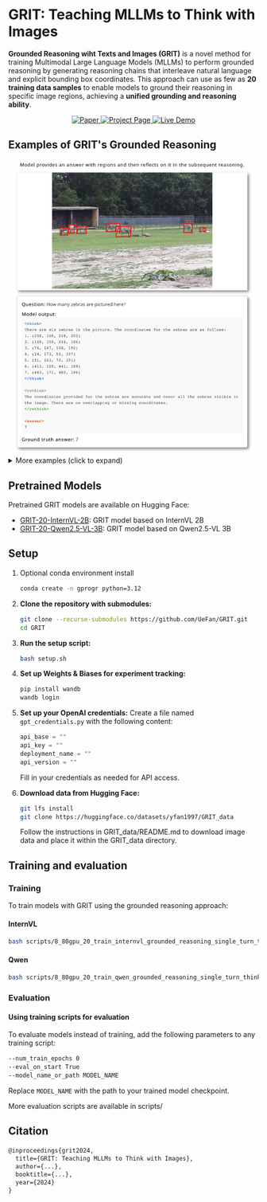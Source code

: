 # GRIT: Teaching MLLMs to Think with Images

**Grounded Reasoning wiht Texts and Images (GRIT)** is a novel method for training Multimodal Large Language Models (MLLMs) to perform grounded reasoning by generating reasoning chains that interleave natural language and explicit bounding box coordinates. This approach can use as few as **20 training data samples** to enable models to ground their reasoning in specific image regions, achieving a **unified grounding and reasoning ability**.

<div align="center">
  <a href="https://arxiv.org/abs/XXXX.XXXXX">
    <img src="https://img.shields.io/badge/Paper-arXiv-red?style=flat-square" alt="Paper">
  </a>
  <a href="https://grounded-reasoning.github.io">
    <img src="https://img.shields.io/badge/Project-Page-blue?style=flat-square" alt="Project Page">
  </a>
  <a href="https://1625467e11e339f2ae.gradio.live">
    <img src="https://img.shields.io/badge/Live-Demo-green?style=flat-square" alt="Live Demo">
  </a>
</div>

## Examples of GRIT's Grounded Reasoning

<img src="readme_images/eg1.png" alt="Example 1" width="800">

<details>
<summary>More examples (click to expand)</summary>

<img src="readme_images/eg2.png" alt="Example 2" width="800">

<img src="readme_images/eg3.png" alt="Example 3" width="800">

</details>

## Pretrained Models

Pretrained GRIT models are available on Hugging Face:

- [GRIT-20-InternVL-2B](https://huggingface.co/yfan1997/GRIT-20-InternVL-2B): GRIT model based on InternVL 2B
- [GRIT-20-Qwen2.5-VL-3B](https://huggingface.co/yfan1997/GRIT-20-Qwen2.5-VL-3B): GRIT model based on Qwen2.5-VL 3B

## Setup

1. Optional conda environment install
    ```bash
    conda create -n gprogr python=3.12
    ```
2. **Clone the repository with submodules:**
   ```bash
   git clone --recurse-submodules https://github.com/UeFan/GRIT.git
   cd GRIT
   ```
3. **Run the setup script:**
   ```bash
   bash setup.sh
   ```
4. **Set up Weights & Biases for experiment tracking:**
   ```bash
   pip install wandb
   wandb login
   ```

5. **Set up your OpenAI credentials:**
   Create a file named `gpt_credentials.py` with the following content:
   ```python
   api_base = ""
   api_key = ""
   deployment_name = ""
   api_version = ""
   ```
   Fill in your credentials as needed for API access.

6. **Download data from Hugging Face:**
   ```bash
   git lfs install
   git clone https://huggingface.co/datasets/yfan1997/GRIT_data
   ```
   Follow the instructions in GRIT_data/README.md to download image data and place it within the GRIT_data directory.

## Training and evaluation

### Training

To train models with GRIT using the grounded reasoning approach:

#### InternVL
```bash
bash scripts/8_80gpu_20_train_internvl_grounded_reasoning_single_turn_think_rethink.sh
```

#### Qwen
```bash
bash scripts/8_80gpu_20_train_qwen_grounded_reasoning_single_turn_think_rethink.sh
```

### Evaluation

#### Using training scripts for evaluation
To evaluate models instead of training, add the following parameters to any training script:
```bash
--num_train_epochs 0
--eval_on_start True 
--model_name_or_path MODEL_NAME
```

Replace `MODEL_NAME` with the path to your trained model checkpoint.


More evaluation scripts are available in scripts/


## Citation

```
@inproceedings{grit2024,
  title={GRIT: Teaching MLLMs to Think with Images},
  author={...},
  booktitle={...},
  year={2024}
}
``` 